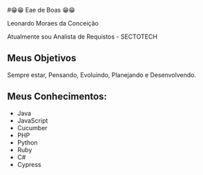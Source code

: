 #😁😁 Eae de Boas 😁😁

Leonardo Moraes da Conceição

Atualmente sou Analista de Requistos - SECTOTECH

## Meus Objetivos
  Sempre estar, Pensando, Evoluindo, Planejando e Desenvolvendo.

## Meus Conhecimentos:
- Java
- JavaScript
- Cucumber
- PHP
- Python
- Ruby
- C#
- Cypress
